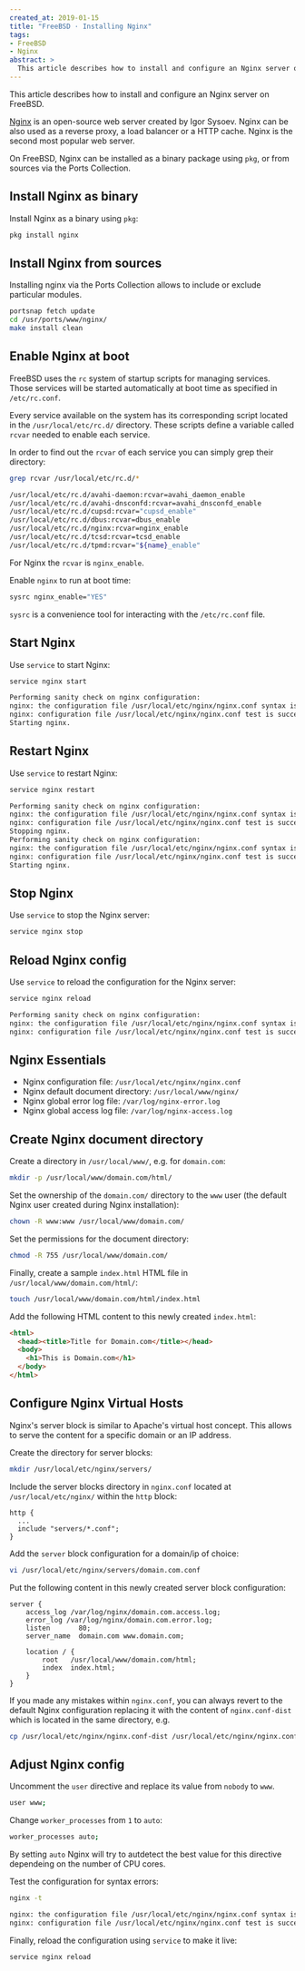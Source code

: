 ```yaml
---
created_at: 2019-01-15
title: "FreeBSD · Installing Nginx"
tags:
- FreeBSD
- Nginx
abstract: >
  This article describes how to install and configure an Nginx server on FreeBSD.
---
```


This article describes how to install and configure an Nginx server on FreeBSD.

[Nginx](https://www.nginx.com/) is an open-source web server created by Igor
Sysoev. Nginx can be also used as a reverse proxy, a load balancer or a HTTP
cache. Nginx is the second most popular web server.

On FreeBSD, Nginx can be installed as a binary package using `pkg`, or from
sources via the Ports Collection.

## Install Nginx as binary

Install Nginx as a binary using `pkg`:

```bash
pkg install nginx
```

## Install Nginx from sources

Installing nginx via the Ports Collection allows to include or exclude
particular modules.

```bash
portsnap fetch update
cd /usr/ports/www/nginx/
make install clean
```

## Enable Nginx at boot

FreeBSD uses the `rc` system of startup scripts for managing services. Those
services will be started automatically at boot time as specified in
`/etc/rc.conf`.

Every service available on the system has its corresponding script located in the
`/usr/local/etc/rc.d/` directory. These scripts define a variable called `rcvar`
needed to enable each service.

In order to find out the `rcvar` of each service you can simply grep their
directory:

```bash
grep rcvar /usr/local/etc/rc.d/*
```
```bash
/usr/local/etc/rc.d/avahi-daemon:rcvar=avahi_daemon_enable
/usr/local/etc/rc.d/avahi-dnsconfd:rcvar=avahi_dnsconfd_enable
/usr/local/etc/rc.d/cupsd:rcvar="cupsd_enable"
/usr/local/etc/rc.d/dbus:rcvar=dbus_enable
/usr/local/etc/rc.d/nginx:rcvar=nginx_enable
/usr/local/etc/rc.d/tcsd:rcvar=tcsd_enable
/usr/local/etc/rc.d/tpmd:rcvar="${name}_enable"
```

For Nginx the `rcvar` is `nginx_enable`.

Enable `nginx` to run at boot time:

```bash
sysrc nginx_enable="YES"
```

`sysrc` is a convenience tool for interacting with the `/etc/rc.conf` file.

## Start Nginx

Use `service` to start Nginx:

```bash
service nginx start
```
```bash
Performing sanity check on nginx configuration:
nginx: the configuration file /usr/local/etc/nginx/nginx.conf syntax is ok
nginx: configuration file /usr/local/etc/nginx/nginx.conf test is successful
Starting nginx.
```

## Restart Nginx

Use `service` to restart Nginx:

```bash
service nginx restart
```
```bash
Performing sanity check on nginx configuration:
nginx: the configuration file /usr/local/etc/nginx/nginx.conf syntax is ok
nginx: configuration file /usr/local/etc/nginx/nginx.conf test is successful
Stopping nginx.
Performing sanity check on nginx configuration:
nginx: the configuration file /usr/local/etc/nginx/nginx.conf syntax is ok
nginx: configuration file /usr/local/etc/nginx/nginx.conf test is successful
Starting nginx.
```

## Stop Nginx

Use `service` to stop the Nginx server:

```bash
service nginx stop
```

## Reload Nginx config

Use `service` to reload the configuration for the Nginx server:

```bash
service nginx reload
```
```bash
Performing sanity check on nginx configuration:
nginx: the configuration file /usr/local/etc/nginx/nginx.conf syntax is ok
nginx: configuration file /usr/local/etc/nginx/nginx.conf test is successful
```

## Nginx Essentials

- Nginx configuration file: `/usr/local/etc/nginx/nginx.conf`
- Nginx default document directory: `/usr/local/www/nginx/`
- Nginx global error log file: `/var/log/nginx-error.log`
- Nginx global access log file: `/var/log/nginx-access.log`

## Create Nginx document directory

Create a directory in `/usr/local/www/`, e.g. for `domain.com`:

```bash
mkdir -p /usr/local/www/domain.com/html/
```

Set the ownership of the `domain.com/` directory to the `www` user (the default
Nginx user created during Nginx installation):

```bash
chown -R www:www /usr/local/www/domain.com/
```

Set the permissions for the document directory:

```bash
chmod -R 755 /usr/local/www/domain.com/
```

Finally, create a sample `index.html` HTML file in
`/usr/local/www/domain.com/html/`:

```bash
touch /usr/local/www/domain.com/html/index.html
```

Add the following HTML content to this newly created `index.html`:

```html
<html>
  <head><title>Title for Domain.com</title></head>
  <body>
    <h1>This is Domain.com</h1>
  </body>
</html>
```

## Configure Nginx Virtual Hosts

Nginx's server block is similar to Apache's virtual host concept. This allows to
serve the content for a specific domain or an IP address.

Create the directory for server blocks:

```bash
mkdir /usr/local/etc/nginx/servers/
```

Include the server blocks directory in `nginx.conf` located at
`/usr/local/etc/nginx/` within the `http` block:

```nginx
http {
  ...
  include "servers/*.conf";
}
```

Add the `server` block configuration for a domain/ip of choice:

```bash
vi /usr/local/etc/nginx/servers/domain.com.conf
```

Put the following content in this newly created server block configuration:

```nginx
server {
    access_log /var/log/nginx/domain.com.access.log;
    error_log /var/log/nginx/domain.com.error.log;
    listen       80;
    server_name  domain.com www.domain.com;

    location / {
        root   /usr/local/www/domain.com/html;
        index  index.html;
    }
}
```

If you made any mistakes within `nginx.conf`, you can always revert to the
default Nginx configuration replacing it with the content of `nginx.conf-dist`
which is located in the same directory, e.g.

```bash
cp /usr/local/etc/nginx/nginx.conf-dist /usr/local/etc/nginx/nginx.conf
```

## Adjust Nginx config

Uncomment the `user` directive and replace its value from `nobody` to `www`.

```bash
user www;
```

Change `worker_processes` from `1` to `auto`:

```bash
worker_processes auto;
```

By setting `auto` Nginx will try to autdetect the best value for this directive
dependeing on the number of CPU cores.

Test the configuration for syntax errors:

```bash
nginx -t
```
```bash
nginx: the configuration file /usr/local/etc/nginx/nginx.conf syntax is ok
nginx: configuration file /usr/local/etc/nginx/nginx.conf test is successful
```

Finally, reload the configuration using `service` to make it live:

```bash
service nginx reload
```
